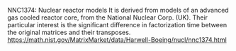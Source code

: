 NNC1374: Nuclear reactor models
It is derived from models of an advanced gas cooled reactor core, from the National Nuclear Corp. (UK). Their particular
interest is the significant difference in factorization time between the original matrices and their transposes.
https://math.nist.gov/MatrixMarket/data/Harwell-Boeing/nucl/nnc1374.html

